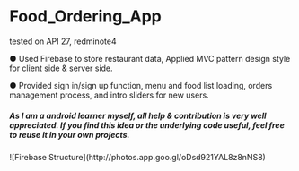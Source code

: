 # Food_Ordering_App
tested on API 27, redminote4


● Used Firebase to store restaurant data, Applied MVC pattern design style for client side & server side.

● Provided sign in/sign up function, menu and food list loading, orders management process, and intro sliders for new users.

<h5>As I am a android learner myself, all help & contribution is very well appreciated. If you find this idea or the underlying code useful, feel free to reuse it in your own projects.</h5>
![Firebase Structure](http://photos.app.goo.gl/oDsd921YAL8z8nNS8)
